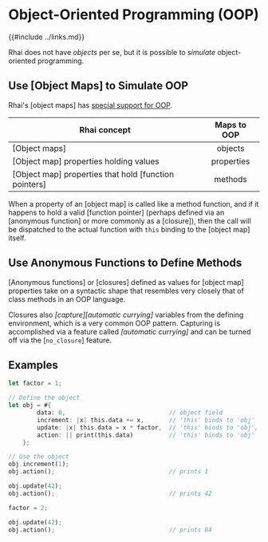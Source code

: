 Object-Oriented Programming (OOP)
================================

{{#include ../links.md}}

Rhai does not have _objects_ per se, but it is possible to _simulate_ object-oriented programming.


Use [Object Maps] to Simulate OOP
--------------------------------

Rhai's [object maps] has [special support for OOP]({{rootUrl}}/language/object-maps-oop.md).

| Rhai concept                                          | Maps to OOP |
| ----------------------------------------------------- | :---------: |
| [Object maps]                                         |   objects   |
| [Object map] properties holding values                | properties  |
| [Object map] properties that hold [function pointers] |   methods   |

When a property of an [object map] is called like a method function, and if it happens to hold
a valid [function pointer] (perhaps defined via an [anonymous function] or more commonly as a [closure]),
then the call will be dispatched to the actual function with `this` binding to the [object map] itself.


Use Anonymous Functions to Define Methods
----------------------------------------

[Anonymous functions] or [closures] defined as values for [object map] properties take on
a syntactic shape that resembles very closely that of class methods in an OOP language.

Closures also _[capture][automatic currying]_ variables from the defining environment, which is a very
common OOP pattern.  Capturing is accomplished via a feature called _[automatic currying]_ and
can be turned off via the [`no_closure`] feature.


Examples
--------

```rust
let factor = 1;

// Define the object
let obj = #{
        data: 0,                             // object field
        increment: |x| this.data += x,       // 'this' binds to 'obj'
        update: |x| this.data = x * factor,  // 'this' binds to 'obj', 'factor' is captured
        action: || print(this.data)          // 'this' binds to 'obj'
    };

// Use the object
obj.increment(1);
obj.action();                                // prints 1

obj.update(42);
obj.action();                                // prints 42

factor = 2;

obj.update(42);
obj.action();                                // prints 84
```
